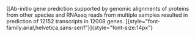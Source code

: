 [[Ab-initio gene prediction supported by genomic alignments of proteins
from other species and RNAseq reads from multiple samples resulted in
prediction of 12152 transcripts in 12008 genes.
]{style="font-family:arial,helvetica,sans-serif"}]{style="font-size:14px"}
